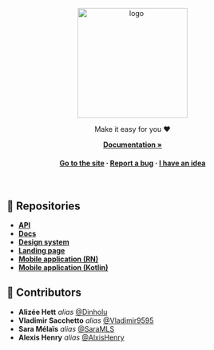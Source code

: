 <a name="readme-top"></a>

<div align="center">

  <img src="https://cdn.alexishenry.eu/shared/images/restiloc-logo-full.svg" alt="logo" width="220" height="auto" />
  
  <p>
    Make it easy for you ❤️
  </p>

<a href="https://github.com/Restiloc/docs"><strong>Documentation »</strong></a>

<h4>
    <a href="https://restiloc.github.io/landing/">Go to the site</a>
  <span> · </span>
    <a href="https://github.com/Restiloc/restiloc">Report a bug</a>
  <span> · </span>
    <a href="https://github.com/Restiloc/restiloc">I have an idea</a>
  </h4>
</div>

<br/>

## :rocket: Repositories

* [**API**](https://github.com/Restiloc/api)
* [**Docs**](https://github.com/Restiloc/docs)
* [**Design system**](https://github.com/Restiloc/ui)
* [**Landing page**](https://github.com/Restiloc/landing)
* [**Mobile application (RN)**](https://github.com/Restiloc/restiloc)
* [**Mobile application (Kotlin)**](https://github.com/Restiloc/resiloc2)

## :wave: Contributors

* **Alizée Hett** _alias_ [@Dinholu](https://github.com/Dinholu)
* **Vladimir Sacchetto** _alias_ [@Vladimir9595](https://github.com/Vladimir9595)
* **Sara Mélaïs** _alias_ [@SaraMLS](https://github.com/SaraMLS)
* **Alexis Henry** _alias_ [@AlxisHenry](https://github.com/AlxisHenry)
